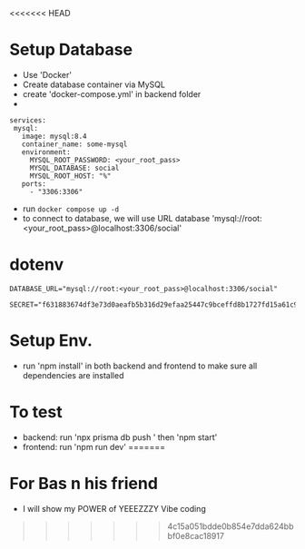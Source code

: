 <<<<<<< HEAD
# Setup Database
- Use 'Docker'
- Create database container via MySQL
 - create 'docker-compose.yml' in backend folder
 -
 ```
 services:
  mysql:
    image: mysql:8.4
    container_name: some-mysql
    environment:
      MYSQL_ROOT_PASSWORD: <your_root_pass>
      MYSQL_DATABASE: social
      MYSQL_ROOT_HOST: "%"
    ports:
      - "3306:3306"
 ```
 - run `docker compose up -d`
- to connect to database, we will use URL database 'mysql://root:<your_root_pass>@localhost:3306/social'

# dotenv
```
DATABASE_URL="mysql://root:<your_root_pass>@localhost:3306/social"

SECRET="f631883674df3e73d0aeafb5b316d29efaa25447c9bceffd8b1727fd15a61c99"
```

# Setup Env.
- run 'npm install' in both backend and frontend to make sure all dependencies are installed

# To test
- backend: run 'npx prisma db push
' then 'npm start'
- frontend: run 'npm run dev'
=======
# For Bas n his friend
- I will show my POWER of YEEEZZZY Vibe coding
>>>>>>> 4c15a051bdde0b854e7dda624bbbf0e8cac18917
